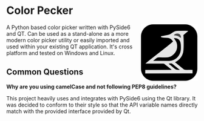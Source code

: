 # Color Pecker
<img src="colorpecker/resources/woodpecker-icon.svg" style="float:right; margin-left:20px; width:150px;" />
A Python based color picker written with PySide6 and QT. Can be used as a stand-alone as a more modern color picker utility or easily imported and used within your existing QT application. It's cross platform and tested on Windows and Linux.

## Common Questions

**Why are you using camelCase and not following PEP8 guidelines?**

This project heavily uses and integrates with PySide6 using the Qt library. It
was decided to conform to their style so that the API variable names directly
match with the provided interface provided by Qt.
